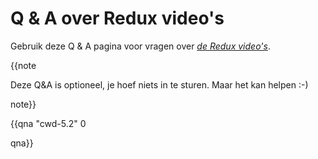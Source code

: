 # Q & A over Redux video's

Gebruik deze Q & A pagina voor vragen over [_de Redux video's_](https://www.youtube.com/playlist?list=PL6gx4Cwl9DGBbSLZjvleMwldX8jGgXV6a).

{{note

Deze Q&A is optioneel, je hoef niets in te sturen.
Maar het kan helpen :-)

note}}

{{qna "cwd-5.2" 0

qna}}
